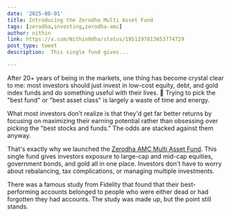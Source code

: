 ```yaml
---
date: '2025-08-01'
title: Introducing the Zerodha Multi Asset Fund
tags: [zerodha,investing,zerodha-amc]
author: nithin
link: https://x.com/Nithin0dha/status/1951197813653774729
post_type: tweet
description:  This single fund gives...

---
```

After 20+ years of being in the markets, one thing has become crystal clear to me: most investors should just invest in low-cost equity, debt, and gold index funds and do something useful with their lives. 😬 Trying to pick the "best fund" or "best asset class" is largely a waste of time and energy.

What most investors don't realize is that they'd get far better returns by focusing on maximizing their earning potential rather than obsessing over picking the "best stocks and funds." The odds are stacked against them anyway.

That's exactly why we launched the [Zerodha AMC Multi Asset Fund](https://www.zerodhafundhouse.com/multi-asset-passive-fof/?source=home-announcement). This single fund gives investors exposure to large-cap and mid-cap equities, government bonds, and gold all in one place. Investors don't have to worry about rebalancing, tax complications, or managing multiple investments. 

There was a famous study from Fidelity that found that their best-performing accounts belonged to people who were either dead or had forgotten they had accounts. The study was made up, but the point still stands.
